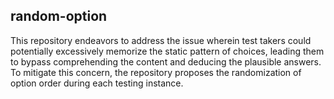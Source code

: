 ## random-option

This repository endeavors to address the issue wherein test takers could potentially excessively memorize the static pattern of choices, leading them to bypass comprehending the content and deducing the plausible answers. To mitigate this concern, the repository proposes the randomization of option order during each testing instance.
